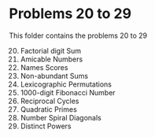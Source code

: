 # Problems 20 to 29

This folder contains the problems 20 to 29

20. Factorial digit Sum
21. Amicable Numbers
22. Names Scores
23. Non-abundant Sums
24. Lexicographic Permutations
25. 1000-digit Fibonacci Number
26. Reciprocal Cycles
27. Quadratic Primes
28. Number Spiral Diagonals
29. Distinct Powers

